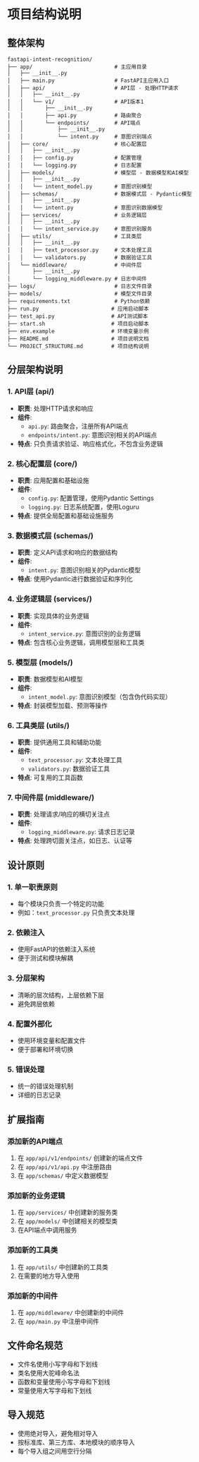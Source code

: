 # 项目结构说明

## 整体架构

```
fastapi-intent-recognition/
├── app/                          # 主应用目录
│   ├── __init__.py
│   ├── main.py                   # FastAPI主应用入口
│   ├── api/                      # API层 - 处理HTTP请求
│   │   ├── __init__.py
│   │   └── v1/                   # API版本1
│   │       ├── __init__.py
│   │       ├── api.py            # 路由聚合
│   │       └── endpoints/        # API端点
│   │           ├── __init__.py
│   │           └── intent.py     # 意图识别端点
│   ├── core/                     # 核心配置层
│   │   ├── __init__.py
│   │   ├── config.py             # 配置管理
│   │   └── logging.py            # 日志配置
│   ├── models/                   # 模型层 - 数据模型和AI模型
│   │   ├── __init__.py
│   │   └── intent_model.py       # 意图识别模型
│   ├── schemas/                  # 数据模式层 - Pydantic模型
│   │   ├── __init__.py
│   │   └── intent.py             # 意图识别数据模型
│   ├── services/                 # 业务逻辑层
│   │   ├── __init__.py
│   │   └── intent_service.py     # 意图识别服务
│   ├── utils/                    # 工具类层
│   │   ├── __init__.py
│   │   ├── text_processor.py     # 文本处理工具
│   │   └── validators.py         # 数据验证工具
│   └── middleware/               # 中间件层
│       ├── __init__.py
│       └── logging_middleware.py # 日志中间件
├── logs/                         # 日志文件目录
├── models/                       # 模型文件目录
├── requirements.txt              # Python依赖
├── run.py                       # 应用启动脚本
├── test_api.py                  # API测试脚本
├── start.sh                     # 项目启动脚本
├── env.example                  # 环境变量示例
├── README.md                    # 项目说明文档
└── PROJECT_STRUCTURE.md         # 项目结构说明
```

## 分层架构说明

### 1. API层 (api/)
- **职责**: 处理HTTP请求和响应
- **组件**:
  - `api.py`: 路由聚合，注册所有API端点
  - `endpoints/intent.py`: 意图识别相关的API端点
- **特点**: 只负责请求验证、响应格式化，不包含业务逻辑

### 2. 核心配置层 (core/)
- **职责**: 应用配置和基础设施
- **组件**:
  - `config.py`: 配置管理，使用Pydantic Settings
  - `logging.py`: 日志系统配置，使用Loguru
- **特点**: 提供全局配置和基础设施服务

### 3. 数据模式层 (schemas/)
- **职责**: 定义API请求和响应的数据结构
- **组件**:
  - `intent.py`: 意图识别相关的Pydantic模型
- **特点**: 使用Pydantic进行数据验证和序列化

### 4. 业务逻辑层 (services/)
- **职责**: 实现具体的业务逻辑
- **组件**:
  - `intent_service.py`: 意图识别的业务逻辑
- **特点**: 包含核心业务逻辑，调用模型层和工具类

### 5. 模型层 (models/)
- **职责**: 数据模型和AI模型
- **组件**:
  - `intent_model.py`: 意图识别模型（包含伪代码实现）
- **特点**: 封装模型加载、预测等操作

### 6. 工具类层 (utils/)
- **职责**: 提供通用工具和辅助功能
- **组件**:
  - `text_processor.py`: 文本处理工具
  - `validators.py`: 数据验证工具
- **特点**: 可复用的工具函数

### 7. 中间件层 (middleware/)
- **职责**: 处理请求/响应的横切关注点
- **组件**:
  - `logging_middleware.py`: 请求日志记录
- **特点**: 处理跨切面关注点，如日志、认证等

## 设计原则

### 1. 单一职责原则
- 每个模块只负责一个特定的功能
- 例如：`text_processor.py` 只负责文本处理

### 2. 依赖注入
- 使用FastAPI的依赖注入系统
- 便于测试和模块解耦

### 3. 分层架构
- 清晰的层次结构，上层依赖下层
- 避免跨层依赖

### 4. 配置外部化
- 使用环境变量和配置文件
- 便于部署和环境切换

### 5. 错误处理
- 统一的错误处理机制
- 详细的日志记录

## 扩展指南

### 添加新的API端点
1. 在 `app/api/v1/endpoints/` 创建新的端点文件
2. 在 `app/api/v1/api.py` 中注册路由
3. 在 `app/schemas/` 中定义数据模型

### 添加新的业务逻辑
1. 在 `app/services/` 中创建新的服务类
2. 在 `app/models/` 中创建相关的模型类
3. 在API端点中调用服务

### 添加新的工具类
1. 在 `app/utils/` 中创建新的工具类
2. 在需要的地方导入使用

### 添加新的中间件
1. 在 `app/middleware/` 中创建新的中间件
2. 在 `app/main.py` 中注册中间件

## 文件命名规范

- 文件名使用小写字母和下划线
- 类名使用大驼峰命名法
- 函数和变量使用小写字母和下划线
- 常量使用大写字母和下划线

## 导入规范

- 使用绝对导入，避免相对导入
- 按标准库、第三方库、本地模块的顺序导入
- 每个导入组之间用空行分隔 